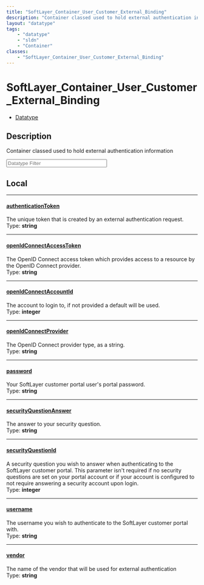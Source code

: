 ```yaml
---
title: "SoftLayer_Container_User_Customer_External_Binding"
description: "Container classed used to hold external authentication information"
layout: "datatype"
tags:
    - "datatype"
    - "sldn"
    - "Container"
classes:
    - "SoftLayer_Container_User_Customer_External_Binding"
---
```


# SoftLayer_Container_User_Customer_External_Binding
<div id='service-datatype'>
    <ul id='sldn-reference-tabs'>
        <li id='datatype'> <a href='/reference/datatypes/SoftLayer_Container_User_Customer_External_Binding' >Datatype</a></li>
    </ul>
</div>

## Description 
Container classed used to hold external authentication information 





<!-- Filer BEGIN -->
<div class="view-filters">
        <div class="clearfix">
            <div class="search-input-box">
                <input placeholder="Datatype Filter" onkeyup="titleSearch(inputId='prop-input', divId='properties', elementClass='prop-row')" 
                    type="text" id="prop-input" value="" size="30" maxlength="128" class="form-text">
            </div>
        </div>
</div>
<!-- Filer END -->

<div id="properties" class="content">
<div id="localProperties" class="prop-content" >

## Local
<div class="prop-row">

-----
[authenticationToken]: #authenticationtoken
#### [authenticationToken]
The unique token that is created by an external authentication request.  
<span class="type-label">Type: </span>**string**


</div>
<div class="prop-row">

-----
[openIdConnectAccessToken]: #openidconnectaccesstoken
#### [openIdConnectAccessToken]
The OpenID Connect access token which provides access to a resource by the OpenID Connect provider.  
<span class="type-label">Type: </span>**string**


</div>
<div class="prop-row">

-----
[openIdConnectAccountId]: #openidconnectaccountid
#### [openIdConnectAccountId]
The account to login to, if not provided a default will be used.  
<span class="type-label">Type: </span>**integer**


</div>
<div class="prop-row">

-----
[openIdConnectProvider]: #openidconnectprovider
#### [openIdConnectProvider]
The OpenID Connect provider type, as a string.  
<span class="type-label">Type: </span>**string**


</div>
<div class="prop-row">

-----
[password]: #password
#### [password]
Your SoftLayer customer portal user's portal password.  
<span class="type-label">Type: </span>**string**


</div>
<div class="prop-row">

-----
[securityQuestionAnswer]: #securityquestionanswer
#### [securityQuestionAnswer]
The answer to your security question.  
<span class="type-label">Type: </span>**string**


</div>
<div class="prop-row">

-----
[securityQuestionId]: #securityquestionid
#### [securityQuestionId]
A security question you wish to answer when authenticating to the SoftLayer customer portal. This parameter isn't required if no security questions are set on your portal account or if your account is configured to not require answering a security account upon login.  
<span class="type-label">Type: </span>**integer**


</div>
<div class="prop-row">

-----
[username]: #username
#### [username]
The username you wish to authenticate to the SoftLayer customer portal with.  
<span class="type-label">Type: </span>**string**


</div>
<div class="prop-row">

-----
[vendor]: #vendor
#### [vendor]
The name of the vendor that will be used for external authentication  
<span class="type-label">Type: </span>**string**


</div>
</div>
<!-- LOCAL PROPERTY END -->

</div>


